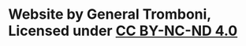 # Website by General Tromboni, Licensed under [CC BY-NC-ND 4.0](http://creativecommons.org/licenses/by-nc-nd/4.0/)
